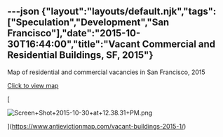 ---json
{"layout":"layouts/default.njk","tags":["Speculation","Development","San Francisco"],"date":"2015-10-30T16:44:00","title":"Vacant Commercial and Residential Buildings, SF, 2015"}
---

Map of residential and commercial vacancies in San Francisco, 2015

[Click to view map](https://www.antievictionmap.com/vacant-buildings-2015-1/)

[

![Screen+Shot+2015-10-30+at+12.38.31+PM.png](https://images.squarespace-cdn.com/content/v1/52b7d7a6e4b0b3e376ac8ea2/1514137461858-6YS7ALK7LTCDPGQP9F0V/ke17ZwdGBToddI8pDm48kHTWvtsn8RRGjjgcoXphn8JZw-zPPgdn4jUwVcJE1ZvWQUxwkmyExglNqGp0IvTJZamWLI2zvYWH8K3-s_4yszcp2ryTI0HqTOaaUohrI8PIB_BqqAWScgSP3EuUOBchU5sYmn60nAEbgDe2-UkSJic/Screen%2BShot%2B2015-10-30%2Bat%2B12.38.31%2BPM.png)

](https://www.antievictionmap.com/vacant-buildings-2015-1/)
